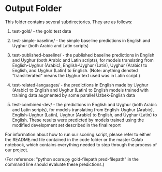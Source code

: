 # Output Folder

This folder contains several subdirectories. They are as follows:

1. test-gold/ - the gold test data

2. test-simple-baseline/ - the simple baseline predictions in English and Uyghur (both Arabic and Latin scripts)

3. test-published-baseline/ - the published baseline predictions in English and Uyghur (both Arabic and Latin scripts), for models translating from English-Uyghur (Arabic), English-Uyghur (Latin), Uyghur (Arabic) to English, and Uyghur (Latin) to English. (Note: anything denoted "transliterated" means the Uyghur text used was in Latin script.)

4. test-related-languages/ - the predictions in English made by Uyghur (Arabic) to English and Uyghur (Latin) to English models trained with training data augmented by some parallel Uzbek-English data

5. test-combined-dev/ - the predictions in English and Uyghur (both Arabic and Latin scripts), for models translating from English-Uyghur (Arabic), English-Uyghur (Latin), Uyghur (Arabic) to English, and Uyghur (Latin) to English. These results were predicted by models trained using the modified development set described in the final report

For information about how to run our scoring script, please refer to either the README.md file contained in the code folder or the master Colab notebook, which contains everything needed to step through the process of our project. 

(For reference: "python score.py gold-filepath pred-filepath" in the command line should evaluate these predictions.)